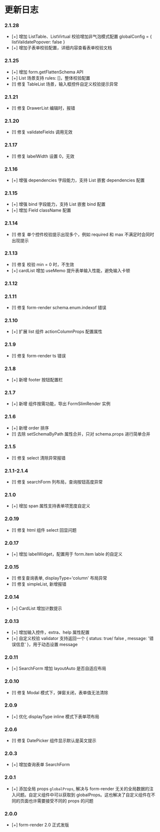 # 更新日志

### 2.1.28
- [+] 增加 ListTable、ListVirtual 校验增加非气泡模式配置
 globalConfig = { listValidatePopover: false }
- [+] 增加子表单校验配置，详细内容查看表单校验文档

### 2.1.25
- [+] 增加 form.getFlattenSchema API
- [+] List 场景支持 rules: []，整体校验配置
- [!] 修复 TableList 场景，输入框控件自定义校验提示异常

### 2.1.21
- [!] 修复 DrawerList 编辑时，报错
### 2.1.20
- [!] 修复 validateFields 调用无效
### 2.1.17
- [!] 修复 labelWidth 设置 0，无效
### 2.1.16
- [+] 增强 dependencies 字段能力，支持 List 嵌套 dependencies 配置
### 2.1.15
- [+] 增强 bind 字段能力，支持 List 嵌套 bind 配置
- [+] 增加 Field className 配置
### 2.1.14
- [!] 修复 单个控件校验提示出现多个，例如 required 和 max 不满足时会同时出现提示

### 2.1.13
- [!] 修复 校验 min = 0 时，不生效
- [+] cardList 增加 useMemo 提升表单输入性能，避免输入卡顿

### 2.1.12

### 2.1.11
- [!] 修复 form-render schema.enum.indexof 错误
### 2.1.10
- [+] 扩展 list 组件 actionColumnProps 配置属性
### 2.1.9
- [!] 修复 form-render ts 错误
### 2.1.8
- [+] 新增 footer 按钮配置栏

### 2.1.7
- [+] 新增 组件按需功能，导出 FormSlimRender 实例
### 2.1.6
- [+] 新增 order 排序
- [!] 去除 setSchemaByPath 属性合并，只对 schema.props 进行简单合并

### 2.1.5
- [!] 修复 select 清除异常报错
### 2.1.1-2.1.4
- [!] 修复 searchForm 列布局，查询按钮高度异常
### 2.1.0
- [+] 增加 span 属性支持表单项宽度自定义
### 2.0.19
- [!] 修复 html 组件 select 回显问题

### 2.0.17
- [+] 增加 labelWidget，配置用于 form.item lable 的自定义
### 2.0.15
- [!] 修复查询表单, displayType='column' 布局异常
- [!] 修复 simpleList, 新增报错

### 2.0.14
- [+] CardList 增加计数提示
### 2.0.13
- [+] 增加输入控件，extra、help 属性配置
- [+] 自定义校验 validator 支持返回一个 { status: true/ false , message: '错误信息' }，用于动态设置 message
### 2.0.11
- [+] SearchForm 增加 layoutAuto 是否自适应布局
### 2.0.10
- [!] 修复 Modal 模式下，弹窗关闭，表单值无法清除

### 2.0.9
- [+] 优化 displayType inline 模式下表单项布局

### 2.0.6
- [!] 修复 DatePicker 组件显示默认是英文提示
### 2.0.3
- [+] 增加查询表单 SearchForm

### 2.0.1
- [+] 添加全局 props `globalProps`, 解决与 form-render 无关的全局数据的注入问题。自定义组件中可以获取到 globalProps。这也解决了自定义组件在不同的页面也许需要接受不同的 props 的问题
### 2.0.0

- [+] form-render 2.0 正式发版
